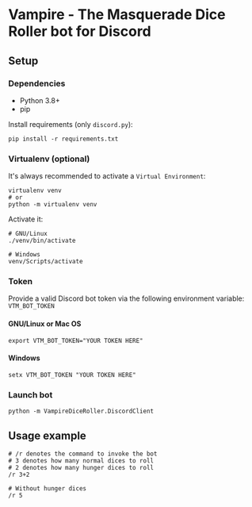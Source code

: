 # Vampire - The Masquerade Dice Roller bot for Discord

## Setup

### Dependencies

* Python 3.8+
* pip

Install requirements (only `discord.py`):

    pip install -r requirements.txt

### Virtualenv (optional)

It's always recommended to activate a `Virtual Environment`:

    virtualenv venv
    # or
    python -m virtualenv venv 

Activate it:

    # GNU/Linux
    ./venv/bin/activate
    
    # Windows
    venv/Scripts/activate

### Token

Provide a valid Discord bot token via the following environment variable: `VTM_BOT_TOKEN`

#### GNU/Linux or Mac OS

    export VTM_BOT_TOKEN="YOUR TOKEN HERE"

#### Windows

    setx VTM_BOT_TOKEN "YOUR TOKEN HERE"

### Launch bot

    python -m VampireDiceRoller.DiscordClient
 
 
 ## Usage example
 
    # /r denotes the command to invoke the bot
    # 3 denotes how many normal dices to roll
    # 2 denotes how many hunger dices to roll
    /r 3+2

    # Without hunger dices
    /r 5
